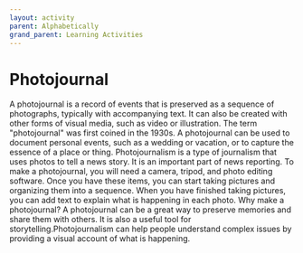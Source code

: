 ```yaml
---
layout: activity
parent: Alphabetically
grand_parent: Learning Activities
---
```


# Photojournal
A photojournal is a record of events that is preserved as a sequence of photographs, typically with accompanying text. It can also be created with other forms of visual media, such as video or illustration. The term "photojournal" was first coined in the 1930s. A photojournal can be used to document personal events, such as a wedding or vacation, or to capture the essence of a place or thing. Photojournalism is a type of journalism that uses photos to tell a news story. It is an important part of news reporting. To make a photojournal, you will need a camera, tripod, and photo editing software. Once you have these items, you can start taking pictures and organizing them into a sequence. When you have finished taking pictures, you can add text to explain what is happening in each photo. Why make a photojournal? A photojournal can be a great way to preserve memories and share them with others. It is also a useful tool for storytelling.Photojournalism can help people understand complex issues by providing a visual account of what is happening.